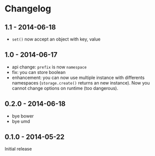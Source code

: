 # Changelog

## 1.1 - 2014-06-18

- `set()` now accept an object with key, value

## 1.0 - 2014-06-17

- api change: `prefix` is now `namespace`
- fix: you can store boolean
- enhancement: you can now use multiple instance with differents namespaces (`storage.create()` returns an new instance). Now you cannot change options on runtime (too dangerous).

## 0.2.0 - 2014-06-18

- bye bower
- bye umd

## 0.1.0 - 2014-05-22

Initial release
